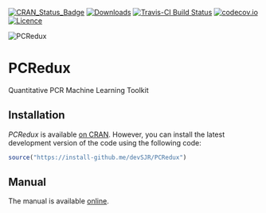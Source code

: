 [![CRAN_Status_Badge](http://www.r-pkg.org/badges/version/PCRedux)](https://cran.r-project.org/package=PCRedux)
[![Downloads](http://cranlogs.r-pkg.org/badges/PCRedux)](https://cran.r-project.org/package=PCRedux)
[![Travis-CI Build Status](https://travis-ci.org/devSJR/PCRedux.svg?branch=master)](https://travis-ci.org/devSJR/PCRedux)
[![codecov.io](https://codecov.io/github/devSJR/PCRedux/coverage.svg?branch=master)](https://codecov.io/github/devSJR/PCRedux?branch=master)
[![Licence](https://github.com/devSJR/PCRedux/blob/docs/vignettes/MIT.svg)](https://opensource.org/licenses/MIT)

![PCRedux](https://raw.githubusercontent.com/devSJR/PCRedux/docs/vignettes/Logo.png)
# PCRedux
Quantitative PCR Machine Learning Toolkit

## Installation

*PCRedux* is available [on CRAN](https://cran.r-project.org/package=PCRedux). However, you 
can install the latest development version of the code using the following code:

```R
source("https://install-github.me/devSJR/PCRedux")
```

## Manual

The manual is available [online](https://devsjr.github.io/PCRedux/).
